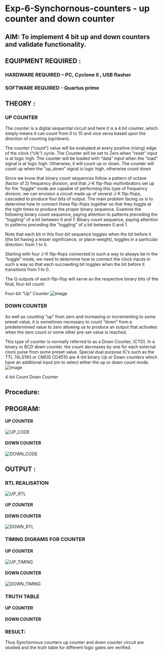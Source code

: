 # Exp-6-Synchornous-counters - up counter and down counter 
## AIM: To implement 4 bit up and down counters and validate  functionality.
## EQUIPMENT REQUIRED :
### HARDWARE REQUIRED – PC, Cyclone II , USB flasher
### SOFTWARE REQUIRED - Quartus prime
## THEORY :
### UP COUNTER 
The counter is a digital sequential circuit and here it is a 4 bit counter, which simply means it can count from 0 to 15 and vice versa based upon the direction of counting (up/down). 

The counter (“count“) value will be evaluated at every positive (rising) edge of the clock (“clk“) cycle.
The Counter will be set to Zero when “reset” input is at logic high.
The counter will be loaded with “data” input when the “load” signal is at logic high. Otherwise, it will count up or down.
The counter will count up when the “up_down” signal is logic high, otherwise count down

Since we know that binary count sequences follow a pattern of octave (factor of 2) frequency division, and that J-K flip-flop multivibrators set up for the “toggle” mode are capable of performing this type of frequency division, we can envision a circuit made up of several J-K flip-flops, cascaded to produce four bits of output.
The main problem facing us is to determine how to connect these flip-flops together so that they toggle at the right times to produce the proper binary sequence.
Examine the following binary count sequence, paying attention to patterns preceding the “toggling” of a bit between 0 and 1:
Binary count sequence, paying attention to patterns preceding the “toggling” of a bit between 0 and 1.

Note that each bit in this four-bit sequence toggles when the bit before it (the bit having a lesser significance, or place-weight), toggles in a particular direction: from 1 to 0.



 
 

Starting with four J-K flip-flops connected in such a way to always be in the “toggle” mode, we need to determine how to connect the clock inputs in such a way so that each succeeding bit toggles when the bit before it transitions from 1 to 0.

The Q outputs of each flip-flop will serve as the respective binary bits of the final, four-bit count:

 
 

Four-bit “Up” Counter
![image](https://user-images.githubusercontent.com/36288975/169644758-b2f4339d-9532-40c5-af40-8f4f8c942e2c.png)



### DOWN COUNTER 

As well as counting “up” from zero and increasing or incrementing to some preset value, it is sometimes necessary to count “down” from a predetermined value to zero allowing us to produce an output that activates when the zero count or some other pre-set value is reached.

This type of counter is normally referred to as a Down Counter, (CTD). In a binary or BCD down counter, the count decreases by one for each external clock pulse from some preset value. Special dual purpose IC’s such as the TTL 74LS193 or CMOS CD4510 are 4-bit binary Up or Down counters which have an additional input pin to select either the up or down count mode.
![image](https://user-images.githubusercontent.com/36288975/169644844-1a14e123-7228-4ed8-81a9-eb937dff4ac8.png)


4-bit Count Down Counter
## Procedure:


## PROGRAM: 

#### UP COUNTER
![UP_CODE](https://github.com/MOHAMEDAHSAN/Exp-7-Synchornous-counters-/assets/139331378/7e65bac7-bf05-4a14-aa23-7a268a18acdf)

#### DOWN COUNTER
![DOWN_CODE](https://github.com/MOHAMEDAHSAN/Exp-7-Synchornous-counters-/assets/139331378/163382bd-7860-4485-a497-36930ecb83bb)




## OUTPUT :
### RTL REALISATION
![UP_RTL](https://github.com/MOHAMEDAHSAN/Exp-7-Synchornous-counters-/assets/139331378/d0a63867-bca9-45d0-9427-5ac37e6476b6)


#### UP COUNTER


#### DOWN COUNTER
![DOWN_RTL](https://github.com/MOHAMEDAHSAN/Exp-7-Synchornous-counters-/assets/139331378/3586abac-401d-4163-aaed-b0084f313071)


### TIMING DIGRAMS FOR COUNTER  

#### UP COUNTER
![UP_TIMING](https://github.com/MOHAMEDAHSAN/Exp-7-Synchornous-counters-/assets/139331378/5820d51e-6b03-4761-94fa-8c1c436a5a8e)

#### DOWN COUNTER
![DOWN_TIMING](https://github.com/MOHAMEDAHSAN/Exp-7-Synchornous-counters-/assets/139331378/5a0c8809-debf-4625-b558-282323e1d1eb)


### TRUTH TABLE 
#### UP COUNTER

#### DOWN COUNTER






### RESULT:
Thus Synchornous counters up counter and down counter circuit are studied and the truth table for different logic gates are verified.
